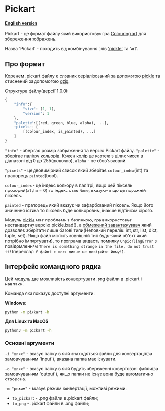 # Pickart
#### [English version](https://github.com/AntynK/Pickart/blob/main/README.md)

Pickart - це формат файлу який використовує гра [Colouring art](https://github.com/AntynK/ColouringArt) для збереження зображень.

Назва 'Pickart' - походить від комбінування слів ['pickle'](https://docs.python.org/3.9/library/pickle.html) та 'art'.


## Про формат
Коренем .pickart файлу є словник серіалізований за допомогою [pickle](https://docs.python.org/3.9/library/pickle.html) та стиснений за допомогою [gzip](https://docs.python.org/3.9/library/gzip.html).

Структура файлу(версії 1.0.0):
``` Python
{
    "info":{
        "size": (1, 1),
        "version": 1
    },
    "palette":[(red, green, blue, alpha), ...],
    "pixels": [
        [(colour_index, is_painted), ...]
    ]
}
```

`"info"` - зберігає розмір зображення та версію Pickart файлу.
`"palette"` - зберігає палітру кольорів. Кожен колір це кортеж з цілих чисел в діапазоні від 0 до 255(включно), `alpha` - не обов'язковий. 


`"pixels"` - це двовимірний список який зберігає `colour_index`(int) та прапорець `painted`(bool). 

`colour_index` - це індекс кольору в палітрі, якщо цей піксель прозорий(`alpha` = 0) то індекс стає `None`, вказуючи що це порожній піксель.

`painted` - прапорець який вказує чи зафарбований піксель. Якщо його значення істина то піксель буде кольоровим, інакше відтінком сірого.


Модуль [pickle](https://docs.python.org/3.9/library/pickle.html) має проблеми з безпекою, гра використовує нестандартну версію pickle.load(), a [обмежений завантажувавч](https://docs.python.org/3/library/pickle.html#restricting-globals) який дозволяє зберігати лише базові типи(Неповний перелік: int, str, list, dict, tuple, set). Якщо файл містить зовнішній тип(будь-який об'єкт який потрібно імпортувати), то програма видасть помилку `UnpicklingError` з повідомленням `There is something strange in the file, do not trust it!`(переклад: `У файлі є щось дивне не довіряйте йому!`).

## Інтерфейс командного рядка
Цей модуль дає можливість конвертувати .png файли в .pickart і навпаки.

Команда яка показує доступні аргументи:

**Windows:**
```bash
python -m pickart -h
```
**Для Linux та MacOS**
```bash
python3 -m pickart -h
```

### Основні аргументи
`-i "шлях"` - вказує папку в якій знаходяться файли для конвертації(за замовчуванням 'input'), вказана папка має існувати.

`-o "шлях"` - вказує папку в якій будуть збереженні ковертовані файли(за замовчуванням 'output'), якщо папки не існує вона буде автоматично створена.

`-m "режим"` - вказує режим конвертації, можливі режими: 
* `to_pickart` - .png файли в .pickart файли;
* `to_png` - .pickart файли в .png файли;